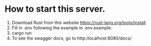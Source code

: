 # How to start this server.

1. Download Rust from this website https://rust-lang.org/tools/install
2. Fill in .env following the example in .env.example.
3. cargo run
4. To see the swagger docs, go to http:/localhost:8080/docs/

